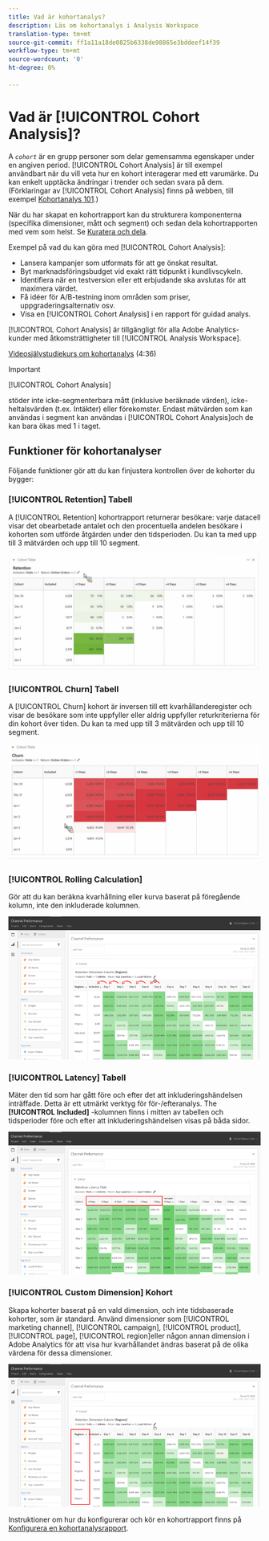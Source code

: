 ```yaml
---
title: Vad är kohortanalys?
description: Läs om kohortanalys i Analysis Workspace
translation-type: tm+mt
source-git-commit: ff1a11a18de0825b6338de98865e3bddeef14f39
workflow-type: tm+mt
source-wordcount: '0'
ht-degree: 0%

---
```



# Vad är [!UICONTROL Cohort Analysis]?

A *`cohort`* är en grupp personer som delar gemensamma egenskaper under en angiven period. [!UICONTROL Cohort Analysis] är till exempel användbart när du vill veta hur en kohort interagerar med ett varumärke. Du kan enkelt upptäcka ändringar i trender och sedan svara på dem. (Förklaringar av [!UICONTROL Cohort Analysis] finns på webben, till exempel [Kohortanalys 101](https://en.wikipedia.org/wiki/Cohort_analysis).)

När du har skapat en kohortrapport kan du strukturera komponenterna (specifika dimensioner, mått och segment) och sedan dela kohortrapporten med vem som helst. Se [Kuratera och dela](/help/analysis-workspace/curate-share/curate.md).

Exempel på vad du kan göra med [!UICONTROL Cohort Analysis]:

* Lansera kampanjer som utformats för att ge önskat resultat.
* Byt marknadsföringsbudget vid exakt rätt tidpunkt i kundlivscykeln.
* Identifiera när en testversion eller ett erbjudande ska avslutas för att maximera värdet.
* Få idéer för A/B-testning inom områden som priser, uppgraderingsalternativ osv.
* Visa en [!UICONTROL Cohort Analysis] i en rapport för guidad analys.

[!UICONTROL Cohort Analysis] är tillgängligt för alla Adobe Analytics-kunder med åtkomsträttigheter till [!UICONTROL Analysis Workspace].

[Videosjälvstudiekurs om kohortanalys](https://docs.adobe.com/content/help/en/analytics-learn/tutorials/analysis-workspace/cohort-analysis/cohort-analysis-workspace.html) (4:36)

>[!IMPORTANT]
>
>[!UICONTROL Cohort Analysis]
>
>stöder inte icke-segmenterbara mått (inklusive beräknade värden), icke-heltalsvärden (t.ex. Intäkter) eller förekomster. Endast mätvärden som kan användas i segment kan användas i
>[!UICONTROL Cohort Analysis]och de kan bara ökas med 1 i taget.

## Funktioner för kohortanalyser

Följande funktioner gör att du kan finjustera kontrollen över de kohorter du bygger:

### [!UICONTROL Retention] Tabell

A [!UICONTROL Retention] kohortrapport returnerar besökare: varje datacell visar det obearbetade antalet och den procentuella andelen besökare i kohorten som utförde åtgärden under den tidsperioden. Du kan ta med upp till 3 mätvärden och upp till 10 segment.

![](assets/retention-report.png)

### [!UICONTROL Churn] Tabell

A [!UICONTROL Churn] kohort är inversen till ett kvarhållanderegister och visar de besökare som inte uppfyller eller aldrig uppfyller returkriterierna för din kohort över tiden. Du kan ta med upp till 3 mätvärden och upp till 10 segment.

![](assets/churn-report.png)

### [!UICONTROL Rolling Calculation]

Gör att du kan beräkna kvarhållning eller kurva baserat på föregående kolumn, inte den inkluderade kolumnen.

![](assets/cohort-rolling-calculation.png)

### [!UICONTROL Latency] Tabell

Mäter den tid som har gått före och efter det att inkluderingshändelsen inträffade. Detta är ett utmärkt verktyg för för-/efteranalys. The **[!UICONTROL Included]** -kolumnen finns i mitten av tabellen och tidsperioder före och efter att inkluderingshändelsen visas på båda sidor.

![](assets/cohort-latency.png)

### [!UICONTROL Custom Dimension] Kohort

Skapa kohorter baserat på en vald dimension, och inte tidsbaserade kohorter, som är standard. Använd dimensioner som [!UICONTROL marketing channel], [!UICONTROL campaign], [!UICONTROL product], [!UICONTROL page], [!UICONTROL region]eller någon annan dimension i Adobe Analytics för att visa hur kvarhållandet ändras baserat på de olika värdena för dessa dimensioner.

![](assets/cohort-customizable-cohort-row.png)

Instruktioner om hur du konfigurerar och kör en kohortrapport finns på [Konfigurera en kohortanalysrapport](/help/analysis-workspace/visualizations/cohort-table/t-cohort.md).

